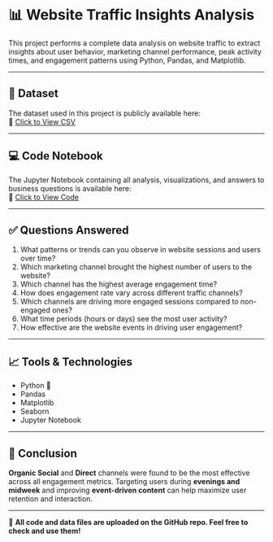 # 📊 Website Traffic Insights Analysis

This project performs a complete data analysis on website traffic to extract insights about user behavior, marketing channel performance, peak activity times, and engagement patterns using Python, Pandas, and Matplotlib.

---

## 📁 Dataset

The dataset used in this project is publicly available here:  
📂 [Click to View CSV](https://github.com/devanggohill/Website_Traffic_Insights_Analysis/blob/main/data-export.csv)

---

## 💻 Code Notebook

The Jupyter Notebook containing all analysis, visualizations, and answers to business questions is available here:  
🧠 [Click to View Code](https://github.com/devanggohill/Website_Traffic_Insights_Analysis/blob/main/Website_Traffic_Insights_Analysis.ipynb)

---

## ✅ Questions Answered

1. What patterns or trends can you observe in website sessions and users over time?
2. Which marketing channel brought the highest number of users to the website?
3. Which channel has the highest average engagement time?
4. How does engagement rate vary across different traffic channels?
5. Which channels are driving more engaged sessions compared to non-engaged ones?
6. What time periods (hours or days) see the most user activity?
7. How effective are the website events in driving user engagement?

---

## 📈 Tools & Technologies

- Python 🐍
- Pandas
- Matplotlib
- Seaborn
- Jupyter Notebook

---

## 🏁 Conclusion

**Organic Social** and **Direct** channels were found to be the most effective across all engagement metrics. Targeting users during **evenings and midweek** and improving **event-driven content** can help maximize user retention and interaction.

---

📌 **All code and data files are uploaded on the GitHub repo. Feel free to check and use them!**

